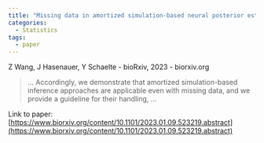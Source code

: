 ```yaml
---
title: "Missing data in amortized simulation-based neural posterior estimation"
categories:
  - Statistics
tags:
  - paper
---
```

Z Wang, J Hasenauer, Y Schaelte - bioRxiv, 2023 - biorxiv.org



>… Accordingly, we demonstrate that amortized simulation-based inference approaches are applicable even with missing data, and we provide a guideline for their handling, …

Link to paper: [https://www.biorxiv.org/content/10.1101/2023.01.09.523219.abstract](https://www.biorxiv.org/content/10.1101/2023.01.09.523219.abstract)
